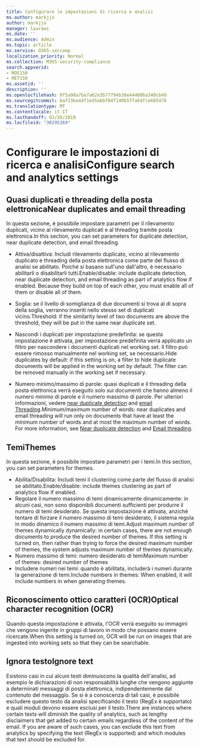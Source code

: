 ```yaml
---
title: Configurare le impostazioni di ricerca e analisi
ms.author: markjjo
author: markjjo
manager: laurawi
ms.date: ''
ms.audience: Admin
ms.topic: article
ms.service: O365-seccomp
localization_priority: Normal
ms.collection: M365-security-compliance
search.appverid:
- MOE150
- MET150
ms.assetid: ''
description: ''
ms.openlocfilehash: 0f5a98a7ba7a62e3b77794b38e444006a340cb49
ms.sourcegitcommit: baf23be44f1ed5abbf84f140b5ffa64fce605478
ms.translationtype: MT
ms.contentlocale: it-IT
ms.lasthandoff: 02/26/2019
ms.locfileid: "30295369"
---
```

# <a name="configure-search-and-analytics-settings"></a><span data-ttu-id="41689-102">Configurare le impostazioni di ricerca e analisi</span><span class="sxs-lookup"><span data-stu-id="41689-102">Configure search and analytics settings</span></span>


## <a name="near-duplicates-and-email-threading"></a><span data-ttu-id="41689-103">Quasi duplicati e threading della posta elettronica</span><span class="sxs-lookup"><span data-stu-id="41689-103">Near duplicates and email threading</span></span>

<span data-ttu-id="41689-104">In questa sezione, è possibile impostare parametri per il rilevamento duplicati, vicino al rilevamento duplicati e al threading tramite posta elettronica.</span><span class="sxs-lookup"><span data-stu-id="41689-104">In this section, you can set parameters for duplicate detection, near duplicate detection, and email threading.</span></span>

- <span data-ttu-id="41689-p101">Attiva/disattiva: Includi rilevamento duplicato, vicino al rilevamento duplicato e threading della posta elettronica come parte del flusso di analisi se abilitato. Poiché si basano sull'uno dall'altro, è necessario abilitarli o disabilitarli tutti.</span><span class="sxs-lookup"><span data-stu-id="41689-p101">Enable/disable: include duplicate detection, near duplicate detection, and email threading as part of analytics flow if enabled. Because they build on top of each other, you must enable all of them or disable all of them.</span></span>

- <span data-ttu-id="41689-107">Soglia: se il livello di somiglianza di due documenti si trova al di sopra della soglia, verranno inseriti nello stesso set di duplicati vicino.</span><span class="sxs-lookup"><span data-stu-id="41689-107">Threshold: if the similarity level of two documents are above the threshold, they will be put in the same near duplicate set.</span></span>

- <span data-ttu-id="41689-p102">Nascondi i duplicati per impostazione predefinita: se questa impostazione è attivata, per impostazione predefinita verrà applicato un filtro per nascondere i documenti duplicati nel working set. Il filtro può essere rimosso manualmente nel working set, se necessario.</span><span class="sxs-lookup"><span data-stu-id="41689-p102">Hide duplicates by default: if this setting is on, a filter to hide duplicate documents will be applied in the working set by default. The filter can be removed manually in the working set if necessary.</span></span>

- <span data-ttu-id="41689-p103">Numero minimo/massimo di parole: quasi duplicati e il threading della posta elettronica verrà eseguito solo sui documenti che hanno almeno il numero minimo di parole e il numero massimo di parole. Per ulteriori informazioni, vedere [near duplicate detection](near-duplicates.md) and [email Threading](email-threading.md).</span><span class="sxs-lookup"><span data-stu-id="41689-p103">Minimum/maximum number of words: near duplicates and email threading will run only on documents that have at least the minimum number of words and at most the maximum number of words. For more information, see [Near duplicate detection](near-duplicates.md) and [Email threading](email-threading.md).</span></span>

## <a name="themes"></a><span data-ttu-id="41689-112">Temi</span><span class="sxs-lookup"><span data-stu-id="41689-112">Themes</span></span>

<span data-ttu-id="41689-113">In questa sezione, è possibile impostare parametri per i temi.</span><span class="sxs-lookup"><span data-stu-id="41689-113">In this section, you can set parameters for themes.</span></span>

- <span data-ttu-id="41689-114">Abilita/Disabilita: Includi temi il clustering come parte del flusso di analisi se abilitato.</span><span class="sxs-lookup"><span data-stu-id="41689-114">Enable/disable: include themes clustering as part of analytics flow if enabled.</span></span>
- <span data-ttu-id="41689-p104">Regolare il numero massimo di temi dinamicamente dinamicamente: in alcuni casi, non sono disponibili documenti sufficienti per produrre il numero di temi desiderato. Se questa impostazione è attivata, anziché tentare di forzare il numero massimo di temi desiderato, il sistema regola in modo dinamico il numero massimo di temi.</span><span class="sxs-lookup"><span data-stu-id="41689-p104">Adjust maximum number of themes dynamically dynamically: in certain cases, there are not enough documents to produce the desired number of themes. If this setting is turned on, then rather than trying to force the desired maximum number of themes, the system adjusts maximum number of themes dynamically.</span></span>
- <span data-ttu-id="41689-117">Numero massimo di temi: numero desiderato di temi</span><span class="sxs-lookup"><span data-stu-id="41689-117">Maximum number of themes: desired number of themes</span></span>
- <span data-ttu-id="41689-118">Includere numeri nei temi: quando è abilitata, includerà i numeri durante la generazione di temi.</span><span class="sxs-lookup"><span data-stu-id="41689-118">Include numbers in themes: When enabled, it will include numbers in when generating themes.</span></span>  

## <a name="optical-character-recognition-ocr"></a><span data-ttu-id="41689-119">Riconoscimento ottico caratteri (OCR)</span><span class="sxs-lookup"><span data-stu-id="41689-119">Optical character recognition (OCR)</span></span>

<span data-ttu-id="41689-120">Quando questa impostazione è attivata, l'OCR verrà eseguito su immagini che vengono ingerite in gruppi di lavoro in modo che possano essere ricercate.</span><span class="sxs-lookup"><span data-stu-id="41689-120">When this setting is turned on, OCR will be run on images that are ingested into working sets so that they can be searchable.</span></span>

## <a name="ignore-text"></a><span data-ttu-id="41689-121">Ignora testo</span><span class="sxs-lookup"><span data-stu-id="41689-121">Ignore text</span></span>

<span data-ttu-id="41689-p105">Esistono casi in cui alcuni testi diminuiscono la qualità dell'analisi, ad esempio le dichiarazioni di non responsabilità lunghe che vengono aggiunte a determinati messaggi di posta elettronica, indipendentemente dal contenuto del messaggio. Se si è a conoscenza di tali casi, è possibile escludere questo testo da analisi specificando il testo (RegEx è supportato) e quali moduli devono essere esclusi per il testo.</span><span class="sxs-lookup"><span data-stu-id="41689-p105">There are instances where certain texts will diminish the quality of analytics, such as lengthy disclaimers that get added to certain emails regardless of the content of the email. If you are aware of such cases, you can exclude this text from analytics by specifying the text (RegEx is supported) and which modules that text should be excluded for.</span></span>